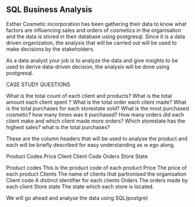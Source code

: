 ## SQL Business Analysis

Esther Cosmetic incorporation has been gathering their data  to know what factors are influencing sales and orders of cosmetics  in the organisation and the data is stored in their database using  postgresql. Since it is a data driven organization, the analysis that will be carried out  will be used to make decisions by the stakeholders.

As a data analyst your job is to analyze the data and give insights to be used to derive  data-driven  decision,  the analysis will be done using postgresql. 

CASE STUDY QUESTIONS

What is the total count of each client and products?
What is the total amount each  client spent ?
What is the total order each client  made?
What is the total purchases for each storestate sold?
What is the most purchased cosmetic? 
how many times was it purchased?
How many orders did each client make and which client  made  more orders?
Which storestate has the highest sales?
what is the total purchases?

These are the column headers that will be used to analyse the product and each will be briefly described for easy understanding as w ego along.

Product Codes
Price
Client
Client Code
Orders
Store State

Product codes
 This is the product code of each product
Price
The price of each product
Clients
The name of clients that partronised the organisation
Client code
A distinct identifier for each clients
Orders
 The orders made by each client
Store state
 The state which each store is located.

We will go ahead and analyse the data using SQL(postgre)
